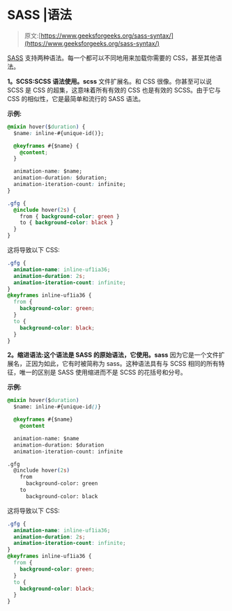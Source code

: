 # SASS |语法

> 原文:[https://www.geeksforgeeks.org/sass-syntax/](https://www.geeksforgeeks.org/sass-syntax/)

[SASS](https://www.geeksforgeeks.org/css-preprocessor-sass/) 支持两种语法。每一个都可以不同地用来加载你需要的 CSS，甚至其他语法。

**1。SCSS:**SCSS 语法使用**。scss** 文件扩展名。和 CSS 很像。你甚至可以说 SCSS 是 CSS 的超集，这意味着所有有效的 CSS 也是有效的 SCSS。由于它与 CSS 的相似性，它是最简单和流行的 SASS 语法。

**示例:**

```css
@mixin hover($duration) {
  $name: inline-#{unique-id()};

  @keyframes #{$name} {
    @content;
  }

  animation-name: $name;
  animation-duration: $duration;
  animation-iteration-count: infinite;
}

.gfg {
  @include hover(2s) {
    from { background-color: green }
    to { background-color: black }
  }
}
```

这将导致以下 CSS:

```css
.gfg {
  animation-name: inline-uf1ia36;
  animation-duration: 2s;
  animation-iteration-count: infinite;
}
@keyframes inline-uf1ia36 {
  from {
    background-color: green;
  }
  to {
    background-color: black;
  }
}

```

**2。缩进语法:**这个语法是 SASS 的原始语法，它使用**。sass** 因为它是一个文件扩展名，正因为如此，它有时被简称为 sass。这种语法具有与 SCSS 相同的所有特征，唯一的区别是 SASS 使用缩进而不是 SCSS 的花括号和分号。

**示例:**

```css
@mixin hover($duration)
  $name: inline-#{unique-id()}

  @keyframes #{$name}
    @content

  animation-name: $name
  animation-duration: $duration
  animation-iteration-count: infinite

.gfg
  @include hover(2s)
    from
      background-color: green
    to
      background-color: black
```

这将导致以下 CSS:

```css
.gfg {
  animation-name: inline-uf1ia36;
  animation-duration: 2s;
  animation-iteration-count: infinite;
}
@keyframes inline-uf1ia36 {
  from {
    background-color: green;
  }
  to {
    background-color: black;
  }
}

```